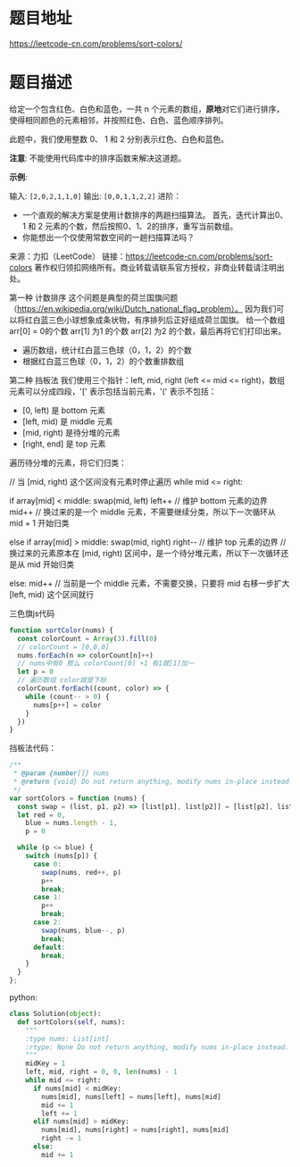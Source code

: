 # 题目地址 
https://leetcode-cn.com/problems/sort-colors/
# 题目描述
给定一个包含红色、白色和蓝色，一共 n 个元素的数组，**原地**对它们进行排序，使得相同颜色的元素相邻，并按照红色、白色、蓝色顺序排列。

此题中，我们使用整数 0、 1 和 2 分别表示红色、白色和蓝色。

**注意**:
不能使用代码库中的排序函数来解决这道题。

**示例**:

输入: `[2,0,2,1,1,0]`
输出: `[0,0,1,1,2,2]`
进阶：

- 一个直观的解决方案是使用计数排序的两趟扫描算法。
    首先，迭代计算出0、1 和 2 元素的个数，然后按照0、1、2的排序，重写当前数组。
- 你能想出一个仅使用常数空间的一趟扫描算法吗？

来源：力扣（LeetCode）
链接：https://leetcode-cn.com/problems/sort-colors
著作权归领扣网络所有。商业转载请联系官方授权，非商业转载请注明出处。



第一种 计数排序
这个问题是典型的荷兰国旗问题 （https://en.wikipedia.org/wiki/Dutch_national_flag_problem）。 因为我们可以将红白蓝三色小球想象成条状物，有序排列后正好组成荷兰国旗。
给一个数组 arr[0] = 0的个数 arr[1] 为1 的个数 arr[2] 为2 的个数，最后再将它们打印出来。
- 遍历数组，统计红白蓝三色球（0，1，2）的个数
- 根据红白蓝三色球（0，1，2）的个数重排数组


第二种 挡板法
我们使用三个指针：left, mid, right (left <= mid <= right)，数组元素可以分成四段，'[' 表示包括当前元素，'(' 表示不包括：

- [0, left) 是 bottom 元素
- [left, mid) 是 middle 元素
- [mid, right) 是待分堆的元素
- [right, end] 是 top 元素

遍历待分堆的元素，将它们归类：

// 当 [mid, right) 这个区间没有元素时停止遍历
while mid <= right:

  if array[mid] < middle:
    swap(mid, left)
    left++ // 维护 bottom 元素的边界
    mid++ // 换过来的是一个 middle 元素，不需要继续分类，所以下一次循环从 mid + 1 开始归类

  else if array[mid] > middle:
    swap(mid, right)
    right-- // 维护 top 元素的边界
    // 换过来的元素原本在 [mid, right) 区间中，是一个待分堆元素，所以下一次循环还是从 mid 开始归类

  else:
    mid++
    // 当前是一个 middle 元素，不需要交换，只要将 mid 右移一步扩大 [left, mid) 这个区间就行

三色旗js代码
```js
function sortColor(nums) {
  const colorCount = Array(3).fill(0)
  // colorCount = [0,0,0]
  nums.forEach(n => colorCount[n]++)
  // nums中有0 那么 colorCount[0] +1 有1就[1]加一 
  let p = 0
  // 遍历数组 color就是下标
  colorCount.forEach((count, color) => {
    while (count-- > 0) {
      nums[p++] = color
    }
  })
}
```
挡板法代码：
```js
/**
 * @param {number[]} nums
 * @return {void} Do not return anything, modify nums in-place instead.
 */
var sortColors = function (nums) {
  const swap = (list, p1, p2) => [list[p1], list[p2]] = [list[p2], list[p1]]
  let red = 0,
    blue = nums.length - 1,
    p = 0

  while (p <= blue) {
    switch (nums[p]) {
      case 0:
        swap(nums, red++, p)
        p++
        break;
      case 1:
        p++
        break;
      case 2:
        swap(nums, blue--, p)
        break;
      default:
        break;
    }
  }
};
```
python:
```python
class Solution(object):
  def sortColors(self, nums):
    """
    :type nums: List[int]
    :rtype: None Do not return anything, modify nums in-place instead.
    """
    midKey = 1
    left, mid, right = 0, 0, len(nums) - 1
    while mid <= right:
      if nums[mid] < midKey:
        nums[mid], nums[left] = nums[left], nums[mid]
        mid += 1
        left += 1
      elif nums[mid] > midKey:
        nums[mid], nums[right] = nums[right], nums[mid]
        right -= 1
      else:
        mid += 1
```
